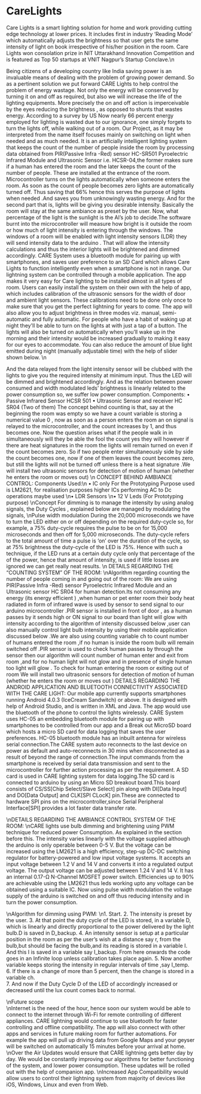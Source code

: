 # CareLights
Care Lights is a smart lighting solution for home and work providing cutting edge technology at lower prices. It includes first in industry ‘Reading Mode’ which automatically adjusts the brightness so that user gets the same intensity of light on book irrespective of his/her position in the room. Care Lights won consolation prize in NIT Uttarakhand Innovation Competition and is featured as Top 50 startups at VNIT Nagpur’s Startup Conclave.\n



Being citizens of a developing country like India saving power is an invaluable means of dealing with the problem of growing power demand. So as a pertinent solution we put forward CARE Lights to help control the problem of energy wastage. Not only the energy will be conserved by turning it on and off as required, but also we will increase the life of the lighting equipments. More precisely the on and off action is imperceivable by the eyes reducing the brightness , as opposed to shunts that wastes energy.
According to a survey by US Now nearly 66 percent energy employed for lighting is wasted due to our ignorance, one simply forgets to turn the lights off, while walking out of a room. Our Project, as it may be interpreted from the name itself focuses mainly on switching on light  when needed  and as much needed. 
It is an artificially intelligent lighting system that keeps the count of the number of people inside the room by processing data obtained from  PIR(Passive Infra -Red) sensor HC-SR501 Pyroelectric Infrared Module and Ultrasonic Sensor i.e. HCSR-04,the former makes sure if a human has entered the room and the later keeps the count of the number of people. These are installed at the entrance of the room. Microcontroller turns on the lights automatically when someone enters the room.  As soon as the count of people becomes zero lights are automatically turned off. Thus saving that 66% hence this serves the purpose of lights   when needed .And saves you from unknowingly wasting energy.
And for the second part that is, lights will be giving you desirable intensity. Basically the room will stay at the same ambiance as preset by the user. Now, what percentage of the light is the sunlight is the AI’s job to decide.The software burnt into the microcontroller will measure how bright is it outside the room or how much of light intensity is entering through the windows. The windows of a room will be enabled with light intensity sensors (LDR) they will send intensity data to the arduino . That will allow the intensity calculations and thus the interior lights will be brightened and dimmed accordingly.
CARE System uses a bluetooth module for pairing up with smartphones, and saves user preference to an SD Card which allows Care Lights to function intelligently even when a smartphone is not in range.
Our lightning system can be controlled through a mobile application. The app makes it very easy for Care lighting to be installed almost in all types of room. Users can easily install the system on their own with the help of app, which includes calibration of the ultrasonic sensors for the width of door and ambient light sensors. These calibrations need to be done only once to make sure that you get the perfect lightning for years to come. The app will also allow you to adjust brightness in three modes viz. manual, semi-automatic and fully automatic. For people who have a habit of waking up at night they'll be able to turn on the lights at with just a tap of a button. The lights will also be turned on automatically when you’ll wake up in the morning and their intensity would be increased gradually to making it easy for our eyes to accommodate. You can also reduce the amount of blue light emitted during night (manually adjustable time) with the help of slider shown below.  \n
  
And the data relayed from the light intensity sensor will be clubbed with the lights to give you the required intensity at minimum input. Thus the LED will be dimmed and brightened accordingly. And as the relation between power consumed and width modulated leds’ brightness is linearly related to the power consumption so, we suffer low power consumption. 
Components:
•	Passive Infrared Sensor HCSR 501 
•	Ultrasonic Sensor and receiver HC SR04 (Two of them)
The concept behind counting is that, say at the beginning the room was empty so we have a count variable is storing a numerical value 0 , now as soon as a person enters the room an on signal is relayed to the microcontroller, and the count increases by 1, and thus becomes one.
Now the question arises what if the people walk in in simultaneously will they be able the fool the count yes they will however if there are heat signatures in the room the lights will remain turned on even if the count becomes zero. So if two people enter simultaneously side by side the count becomes one, now if one of them leaves the count becomes zero, but still the lights will not be turned off unless there is a heat signature .We will install two ultrasonic sensors  for  detection of motion of human (whether he enters the room or moves out)
\n
CONCEPT BEHIND AMBIANCE CONTROL:
Components Used:\n
•	 IC only For the Prototyping Purpose used is LM2621, for realisation purposes higher ICs performing AC to Dc operations maybe used 
\n•	LDR Sensors 
\n•	12 V Leds (For Prototyping purpose)
\nConcept For dimming is to manage the intensity by using analog signals, the Duty Cycles , explained below are managed by modulating the signals, 
\nPulse width modulation
During the 20,000 microseconds we have to turn the LED either on or off depending on the required duty-cycle so, for example, a 75% duty-cycle requires the pulse to be on for 15,000 microseconds and then off for 5,000 microseconds.
The duty-cycle refers to the total amount of time a pulse is ‘on’ over the duration of the cycle, so at 75% brightness the duty-cycle of the LED is 75%. 
Hence with such a technique, if the LED runs at a certain duty cycle only that percentage of the of the power, hence that amount of intensity, is used if little losses are ignored we can get really neat results.
\n
DETAILS REGARDING THE “COUNTING SYSTEM” OF THE ROOM:
\nAlgorithm regarding counting the number of people coming in and going out of the room:
We are using PIR(Passive Infra -Red) sensor Pyroelectric Infrared Module and an Ultrasonic sensor HC SR04 for human detection.Its not consuming any energy (its energy efficient ) ,when human or pet enter room their body heat radiated in form of infrared wave is used by sensor to send signal to our arduino microcontroller .PIR sensor is installed in front of door , as a human passes by it sends high or ON signal to our board than light will glow with intensity according to the algorithm of intensity discussed below ,user can also manually control light  bulb intensity by using their mobile application discussed below  .We are also using counting variable ch to count number of humans entered the room  ,if no human is inside the room bulb will remain switched off .PIR sensor is used to check human passes by through the sensor then our algorithm will count number of human enter and exit from room ,and for no human light will not glow and in presence of single human too light will glow .
To check for human entering the room or exiting out of room 
We will install two ultrasonic sensors  for  detection of motion of human (whether he enters the room or moves out )
DETAILS REGARDING THE ANDROID APPLICATION AND BLUETOOTH CONNECTIVITY ASSOCIATED WITH THE CARE LIGHT:
Our mobile app currently supports smartphones running Android 4.0.3 (IceCream Sandwitch) or above. It is designed with help of Android Studio, and is written in XML and Java. The app would use the bluetooth of the phone to control the lights wirelessly.
CARE System uses HC-05 an embedding bluetooth module for pairing up with smartphones to be controlled from our app and a Break out MicroSD board which hosts a micro SD card for data logging that saves the user preferences.
HC-05 bluetooth module has an inbuilt antenna for wireless serial connection.The CARE system auto reconnects to the last device on power as default and auto-reconnects in 30 mins when disconnected as a result of beyond the range of connection.The input commands from the smartphone is received by serial data transmission and sent to the microcontroller for further action processing as per the requirement.
A SD card is used in CARE lighting system for data logging.The SD card is connected to arduino by using an Micro SD breakout board.This board consists of CS/SS[Chip Select/Slave Select] pin along with DI[Data Input] and DO[Data Output] and CLK[SPI CLocK] pin.These are connected to hardware SPI pins on the microcontroller,since Serial Peripheral Interface[SPI] provides a lot faster data transfer rate.

\nDETAILS REGARDING THE AMBIANCE CONTROL SYSTEM OF THE ROOM:
\nCARE lights use bulb dimming and brightening using PWM technique for reduced power Consumption.
As explained in the section before this.
The intensity varies linearly with the voltage supplied although the arduino is only operable between 0-5 V. But the voltage can be increased using the LM2621 is a high efficiency, step-up DC-DC switching regulator for battery-powered and low input voltage systems. It accepts an input voltage between 1.2 V and 14 V and converts it into a regulated output voltage. The output voltage can be adjusted between 1.24 V and 14 V. It has an internal 0.17-Ω N-Channel MOSFET power switch. Efficiencies up to 90% are achievable using the LM2621 thus leds working upto any voltage can be obtained using a suitable IC.
Now using pulse width modulation the voltage supply of the arduino is switched on and off thus reducing intensity and in turn the power consumption.


\nAlgorithm for dimming using PWM:
\n1.	Start. 
2.	The intensity is preset by the user.
3.	At that point the duty cycle of the LED is stored, in a variable D, which is linearly and directly proportional to the power delivered by the light bulb.D is saved in D_backup.
4.	An intensity sensor is setup at a particular position in the room as per the user’s wish at a distance say r,  from the bulb,but should be facing the bulb,and its reading is stored in a variable I. And this I is saved in a variable say I_backup.
            From here onwards the code goes in an Infinite loop unless calibration takes place again.
5.	Now another variable keeps storing the intensity in regular intervals of time ,say I_temp.
6.	If there is a change of more than 5 percent, then the change is stored in a variable ch.   
7.	And now if the Duty Cycle D of the LED of accordingly increased or decreased until the lux count comes back to normal.



\nFuture scope  
\nInternet is the need of the hour, hence soon our system would be able to connect to the internet through Wi-Fi for remote controlling of different appliances. CARE lightning would continue to use bluetooth for faster controlling and offline compatibility. The app will also connect with other apps and services in future making room for further automations. For example the app will pull up driving data from Google Maps and your geyser will be switched on automatically 15 minutes before your arrival at home.
\nOver the Air Updates would ensure that CARE lightning gets better day by day. We would be constantly improving our algorithms for better functioning of the system, and lower power consumption. These updates will be rolled out with the help of companion app.
\nIncreased App Compatibility would allow users to control their lightning system from majority of devices like iOS, Windows, Linux and even from Web. 

